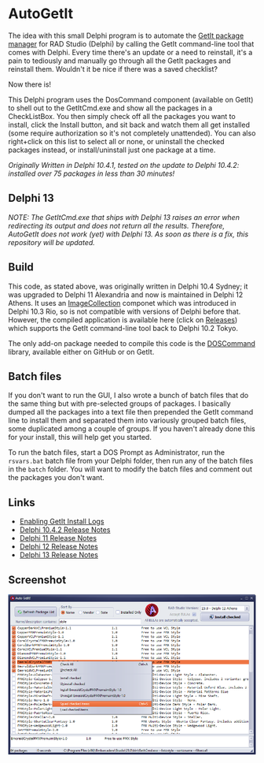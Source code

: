 # AutoGetIt
The idea with this small Delphi program is to automate the [GetIt package manager](http://docwiki.embarcadero.com/RADStudio/en/Installing_a_Package_Using_GetIt_Package_Manager) for RAD Studio (Delphi) by calling the GetIt command-line tool that comes with Delphi.  Every time there's an update or a need to reinstall, it's a pain to tediously and manually go through all the GetIt packages and reinstall them. Wouldn't it be nice if there was a saved checklist?

Now there is!

This Delphi program uses the DosCommand component (available on GetIt) to shell out to the GetItCmd.exe and show all the packages in a CheckListBox. You then simply check off all the packages you want to install, click the Install button, and sit back and watch them all get installed (some require authorization so it's not completely unattended). You can also right+click on this list to select all or none, or uninstall the checked packages instead, or install/uninstall just one package at a time.

_Originally Written in Delphi 10.4.1, tested on the update to Delphi 10.4.2: installed over 75 packages in less than 30 minutes!_

## Delphi 13 ##

_NOTE: The GetItCmd.exe that ships with Delphi 13 raises an error when redirecting its output and does not return all the results. Therefore, AutoGetIt does not work (yet) with Delphi 13. As soon as there is a fix, this repository will be updated._

## Build ##

This code, as stated above, was originally written in Delphi 10.4 Sydney; it was upgraded to Delphi 11 Alexandria and now is maintained in Delphi 12 Athens. It uses an [ImageCollection](http://docwiki.embarcadero.com/RADStudio/Athens/en/Supporting_high-DPI_images_with_the_Image_Collection_and_Virtual_ImageList_components) componet which was introduced in Delphi 10.3 Rio, so is not compatible with versions of Delphi before that. However, the compiled application is available here (click on [Releases](https://github.com/corneliusdavid/AutoGetIt/releases)) which supports the GetIt command-line tool back to Delphi 10.2 Tokyo.

The only add-on package needed to compile this code is the [DOSCommand](https://github.com/TurboPack/DOSCommand) library, available either on GitHub or on GetIt.

## Batch files

If you don't want to run the GUI, I also wrote a bunch of batch files that do the same thing but with pre-selected groups of packages.  I basically dumped all the packages into a text file then prepended the GetIt command line to install them and separated them into variously grouped batch files, some duplicated among a couple of groups. If you haven't already done this for your install, this will help get you started.

To run the batch files, start a DOS Prompt as Administrator, run the `rsvars.bat` batch file from your Delphi folder, then run any of the batch files in the `batch`  folder. You will want to modify the batch files and comment out the packages you don't want.

## Links

- [Enabling GetIt Install Logs](https://blog.marcocantu.com/blog/2018-july-getit-install-logs.html)
- [Delphi 10.4.2 Release Notes](http://docwiki.embarcadero.com/RADStudio/Sydney/en/Release_Notes)
- [Delphi 11 Release Notes](https://docwiki.embarcadero.com/RADStudio/Alexandria/en/Release_Notes)
- [Delphi 12 Release Notes](https://docwiki.embarcadero.com/RADStudio/Athens/en/Release_Notes)
- [Delphi 13 Release Notes](https://docwiki.embarcadero.com/RADStudio/Florence/en/Release_Notes)

## Screenshot

![Screenshot](./AutoGetIt.png)
